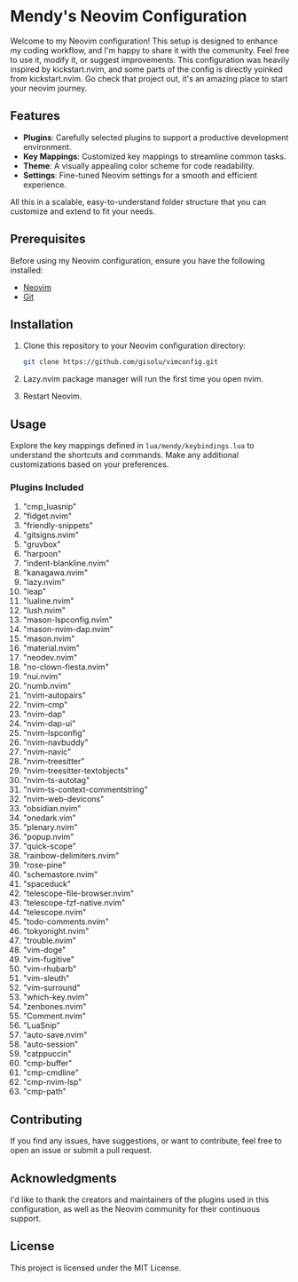 # Mendy's Neovim Configuration

Welcome to my Neovim configuration! This setup is designed to enhance my coding workflow, and I'm happy to share it with the community. Feel free to use it, modify it, or suggest improvements. This configuration was heavily inspired by kickstart.nvim, and some parts of the config is directly yoinked from kickstart.nvim. Go check that project out, it's an amazing place to start your neovim journey.

## Features

- **Plugins**: Carefully selected plugins to support a productive development environment.
- **Key Mappings**: Customized key mappings to streamline common tasks.
- **Theme**: A visually appealing color scheme for code readability.
- **Settings**: Fine-tuned Neovim settings for a smooth and efficient experience.

All this in a scalable, easy-to-understand folder structure that you can customize and extend to fit your needs.

## Prerequisites

Before using my Neovim configuration, ensure you have the following installed:

- [Neovim](https://neovim.io/)
- [Git](https://git-scm.com/)

## Installation

1. Clone this repository to your Neovim configuration directory:

   ```bash
   git clone https://github.com/gisolu/vimconfig.git

2. Lazy.nvim package manager will run the first time you open nvim.

3. Restart Neovim.

## Usage
Explore the key mappings defined in `lua/mendy/keybindings.lua` to understand the shortcuts and commands.
Make any additional customizations based on your preferences.

### Plugins Included
1.  "cmp_luasnip"
2.  "fidget.nvim"
3.  "friendly-snippets"
4.  "gitsigns.nvim"
5.  "gruvbox"
6.  "harpoon"
7.  "indent-blankline.nvim"
8.  "kanagawa.nvim"
9.  "lazy.nvim"
10.  "leap"
11.  "lualine.nvim"
12.  "lush.nvim"
13.  "mason-lspconfig.nvim"
14.  "mason-nvim-dap.nvim"
15.  "mason.nvim"
16.  "material.nvim"
17.  "neodev.nvim"
18.  "no-clown-fiesta.nvim"
19.  "nui.nvim"
20.  "numb.nvim"
21.  "nvim-autopairs"
22.  "nvim-cmp"
23.  "nvim-dap"
24.  "nvim-dap-ui"
25.  "nvim-lspconfig"
26.  "nvim-navbuddy"
27.  "nvim-navic"
28.  "nvim-treesitter"
29.  "nvim-treesitter-textobjects"
30.  "nvim-ts-autotag"
31.  "nvim-ts-context-commentstring"
32.  "nvim-web-devicons"
33.  "obsidian.nvim"
34.  "onedark.vim"
35.  "plenary.nvim"
36.  "popup.nvim"
37.  "quick-scope"
38.  "rainbow-delimiters.nvim"
39.  "rose-pine"
40.  "schemastore.nvim"
41.  "spaceduck"
42.  "telescope-file-browser.nvim"
43.  "telescope-fzf-native.nvim"
44.  "telescope.nvim"
45.  "todo-comments.nvim"
46.  "tokyonight.nvim"
47.  "trouble.nvim"
48.  "vim-doge"
49.  "vim-fugitive"
50.  "vim-rhubarb"
51.  "vim-sleuth"
52.  "vim-surround"
53.  "which-key.nvim"
54.  "zenbones.nvim"
55.  "Comment.nvim"
56.  "LuaSnip"
57.  "auto-save.nvim"
58.  "auto-session"
59.  "catppuccin"
60.  "cmp-buffer"
61.  "cmp-cmdline"
62.  "cmp-nvim-lsp"
63.  "cmp-path"

## Contributing
If you find any issues, have suggestions, or want to contribute, feel free to open an issue or submit a pull request.

## Acknowledgments
I'd like to thank the creators and maintainers of the plugins used in this configuration, as well as the Neovim community for their continuous support.

## License
This project is licensed under the MIT License.
